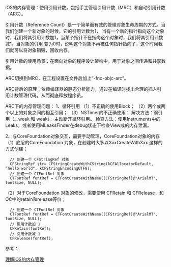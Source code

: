 iOS的内存管理：使用引用计数，包括手工管理引用计数（MRC）和自动引用计数（ARC）。

引用计数（Reference Count）是一个简单而有效的管理对象生命周期的方式。当我们创建一个新对象的时候，它的引用计数为1，
当有一个新的指针指向这个对象时，我们将其引用计数加1，当某个指针不在指向这个对象时，我们将其引用计数减1，当对象的引用
变为0时，说明这个对象不再被任何指针指向了，这个时候我们就可以将对象销毁，回收内存。

引用计数的使用场景：在面向对象的程序设计架构中，用于对象之间传递和共享数据。

ARC切换到MRC，在工程设置在文件后加上“-fno-objc-arc”。

ARC背后的原理：依赖编译器的静态分析能力，通过在编译时找出合理的插入引用计数管理代码，从而彻底释放程序员。

ARC下的内存管理问题：
1、循环引用
（1）不正确的使用Block；
（2）两个或两个以上的对象之间的相互引用；
（3）NSTimer的不正确使用；
 解决方法：弱引用（__weak 和 weak），主动断开循环引用。
 检查方法：使用Instruments中的Leaks，或者使用MLeaksFinder在debug状态下检查View成的内存泄漏。

2、与CoreFoundation对象交互，需要手动管理，CoreFoundation对象的内存
（1）底层的CoreFoundation 对象，在创建时大多以XxxCreateWithXxx 这样的方式创建；
```
  // 创建一个 CFStringRef 对象
  CFStringRef str= CFStringCreateWithCString(kCFAllocatorDefault, “hello world", kCFStringEncodingUTF8);
  // 创建一个 CTFontRef 对象
  CTFontRef fontRef = CTFontCreateWithName((CFStringRef)@"ArialMT", fontSize, NULL);
```
（2）对于CoreFoundation 对象的修改，需要使用 CFRetain 和 CFRelease，和OC中的retain和release等价；
```
  // 创建一个 CTFontRef 对象
  CTFontRef fontRef = CTFontCreateWithName((CFStringRef)@"ArialMT", fontSize, NULL);
  // 引用计数加 1
  CFRetain(fontRef);
  // 引用计数减 1
  CFRelease(fontRef);
```

参考：

[理解iOS的内存管理](https://blog.devtang.com/2016/07/30/ios-memory-management)
